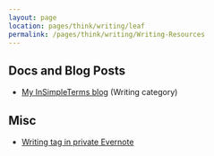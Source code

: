 ```yaml
---
layout: page
location: pages/think/writing/leaf
permalink: /pages/think/writing/Writing-Resources
---
```


## Docs and Blog Posts

- [My InSimpleTerms blog](https://insimpleterms.blog/category/writing) (Writing category)

## Misc

- [Writing tag in private Evernote](https://www.evernote.com/client/web?login=true#?an=true&n=a08ea77c-6cc2-49ae-958d-6b58cc21b8bc&query=tag%1FWriting%1FtagGuid%3A27d68ae4-2e20-401c-82e3-8c81f98d5ac6%1Eview%3AVIEW%2FALL_NOTES&)
